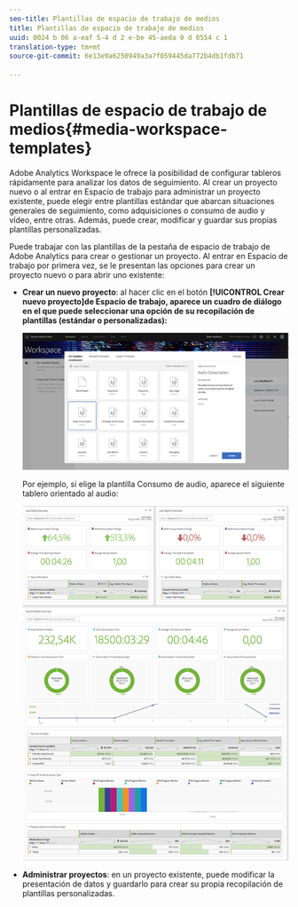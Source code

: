 ```yaml
---
seo-title: Plantillas de espacio de trabajo de medios
title: Plantillas de espacio de trabajo de medios
uuid: 0024 b 06 a-eaf 5-4 d 2 e-be 45-aeda 9 d 0554 c 1
translation-type: tm+mt
source-git-commit: 6e13e9a6250949a3a7f059445da772b4db1fdb71

---
```



# Plantillas de espacio de trabajo de medios{#media-workspace-templates}

Adobe Analytics Workspace le ofrece la posibilidad de configurar tableros rápidamente para analizar los datos de seguimiento. Al crear un proyecto nuevo o al entrar en Espacio de trabajo para administrar un proyecto existente, puede elegir entre plantillas estándar que abarcan situaciones generales de seguimiento, como adquisiciones o consumo de audio y vídeo, entre otras. Además, puede crear, modificar y guardar sus propias plantillas personalizadas.

Puede trabajar con las plantillas de la pestaña de espacio de trabajo de Adobe Analytics para crear o gestionar un proyecto. Al entrar en Espacio de trabajo por primera vez, se le presentan las opciones para crear un proyecto nuevo o para abrir uno existente:

* **Crear un nuevo proyecto**: al hacer clic en el botón **[!UICONTROL Crear nuevo proyecto]de Espacio de trabajo, aparece un cuadro de diálogo en el que puede seleccionar una opción de su recopilación de plantillas (estándar o personalizadas):**

   ![](assets/all-templates-audio.png)

   Por ejemplo, si elige la plantilla Consumo de audio, aparece el siguiente tablero orientado al audio:

   ![](assets/aa-workspace.png)

* **Administrar proyectos**: en un proyecto existente, puede modificar la presentación de datos y guardarlo para crear su propia recopilación de plantillas personalizadas.

